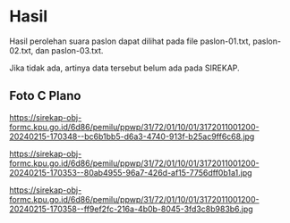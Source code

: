 # Hasil

Hasil perolehan suara paslon dapat dilihat pada file paslon-01.txt, paslon-02.txt, dan paslon-03.txt.

Jika tidak ada, artinya data tersebut belum ada pada SIREKAP.

## Foto C Plano

https://sirekap-obj-formc.kpu.go.id/6d86/pemilu/ppwp/31/72/01/10/01/3172011001200-20240215-170348--bc6b1bb5-d6a3-4740-913f-b25ac9ff6c68.jpg

https://sirekap-obj-formc.kpu.go.id/6d86/pemilu/ppwp/31/72/01/10/01/3172011001200-20240215-170353--80ab4955-96a7-426d-af15-7756dff0b1a1.jpg

https://sirekap-obj-formc.kpu.go.id/6d86/pemilu/ppwp/31/72/01/10/01/3172011001200-20240215-170358--ff9ef2fc-216a-4b0b-8045-3fd3c8b983b6.jpg
